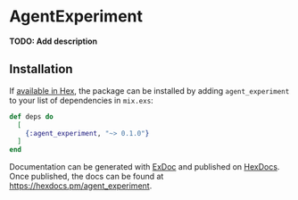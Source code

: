 # AgentExperiment

**TODO: Add description**

## Installation

If [available in Hex](https://hex.pm/docs/publish), the package can be installed
by adding `agent_experiment` to your list of dependencies in `mix.exs`:

```elixir
def deps do
  [
    {:agent_experiment, "~> 0.1.0"}
  ]
end
```

Documentation can be generated with [ExDoc](https://github.com/elixir-lang/ex_doc)
and published on [HexDocs](https://hexdocs.pm). Once published, the docs can
be found at <https://hexdocs.pm/agent_experiment>.


